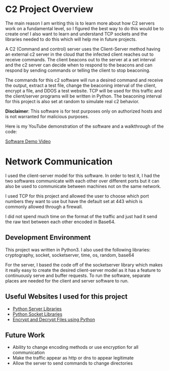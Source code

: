 # C2 Project Overview

The main reason I am writing this is to learn more about how C2 servers work on a fundamental level, so I figured the best way to do this would be to create one! I also want to learn and understand TCP sockets and the libraries needed to do this which will help me in future projects. 

A C2 (Command and control) server uses the Client-Server method having an external c2 server in the cloud that the infected client reaches out to receive commands. The client beacons out to the server at a set interval and the c2 server can decide when to respond to the beacons and can respond by sending commands or telling the client to stop beaconing. 

The commands for this c2 software will run a desired command and receive the output, extract a test file, change the beaconing interval of the client, encrypt a file, and DDOS a test website. TCP will be used for this traffic and the client/server programs will be written in Python. The beaconing interval for this project is also set at random to simulate real c2 behavior.

**Disclaimer**: This software is for test purposes only on authorized hosts and is not warranted for malicious purposes. 

Here is my YouTube demonstration of the software and a walkthrough of the code:

[Software Demo Video](http://youtube.link.goes.here)

# Network Communication

I used the client-server model for this software. In order to test it, I had the two softwares communicate with each other over different ports but it can also be used to communicate between machines not on the same network.

I used TCP for this project and allowed the user to choose which port numbers they want to use but have the default set at 443 which is commonly allowed through a firewall.

I did not spend much time on the format of the traffic and just had it send the raw text between each other encoded in Base64.

## Development Environment

This project was written in Python3. I also used the following libraries: cryptography, socket, socketserver, time, os, random, base64

For the server, I based the code off of the socketserver library which makes it really easy to create the desired client-server model as it has a feature to continuously serve and buffer requests. To run the software, separate places are needed for the client and server software to run.


## Useful Websites I used for this project

* [Python Server Libraries](https://docs.python.org/3.6/library/socketserver.html)
* [Python Socket Libraries](https://docs.python.org/3.6/library/socket.html)
* [Encrypt and Decrypt Files using Python](https://www.geeksforgeeks.org/encrypt-and-decrypt-files-using-python/)

## Future Work

* Ability to change encoding methods or use encryption for all communication
* Make the traffic appear as http or dns to appear legitimate
* Allow the server to send commands to change directories
